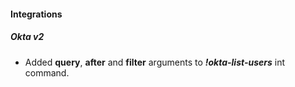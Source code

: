 #### Integrations
##### Okta v2
- Added **query**, **after**  and **filter** arguments to ***!okta-list-users*** int command.
